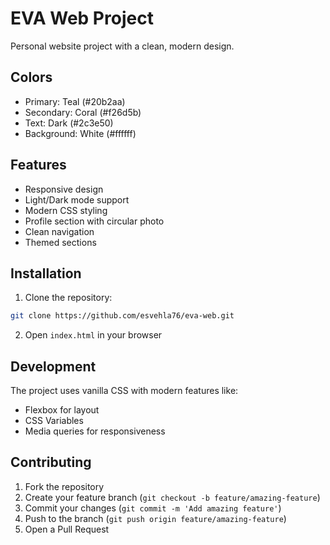 # EVA Web Project

Personal website project with a clean, modern design.

## Colors
- Primary: Teal (#20b2aa)
- Secondary: Coral (#f26d5b)
- Text: Dark (#2c3e50)
- Background: White (#ffffff)

## Features
- Responsive design
- Light/Dark mode support
- Modern CSS styling
- Profile section with circular photo
- Clean navigation
- Themed sections

## Installation
1. Clone the repository:
```bash
git clone https://github.com/esvehla76/eva-web.git
```

2. Open `index.html` in your browser

## Development
The project uses vanilla CSS with modern features like:
- Flexbox for layout
- CSS Variables
- Media queries for responsiveness

## Contributing
1. Fork the repository
2. Create your feature branch (`git checkout -b feature/amazing-feature`)
3. Commit your changes (`git commit -m 'Add amazing feature'`)
4. Push to the branch (`git push origin feature/amazing-feature`)
5. Open a Pull Request